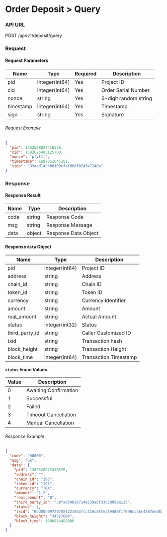 # Order Deposit > Query

### API URL

POST /api/v1/deposit/query

### Request

#### Request Parameters

| Name       | Type           | Required | Description            |
| ---------- | -------------- | -------- | ------------------     |
| pid        | integer(int64) | Yes      | Project ID             |
| cid        | integer(int64) | Yes      | Order Serial Number    |
| nonce      | string         | Yes      | 6-digit random string  |
| timestamp  | integer(int64) | Yes      | Timestamp              |
| sign       | string         | Yes      | Signature              |

###### Request Example

```json
{
  "pid": 1382528827416576,
  "cid": 1382625403125760,
  "nonce": "pfvt1t",
  "timestamp": 1687851045181,
  "sign": "93aad14ccb8109cfafd68f024fe7248a"
}
```

### Response

#### Response Result

| Name            | Type             | Description               |
| --------------- | -------------- | -------------------------   |
| code            | string         | Response Code               |
| msg             | string         | Response Message            |
| data            | object         | Response Data Object        |

#### Response `data` Object

| Name            | Type             | Description                  |
| --------------- | -------------- | -----------------------------  |
| pid             | integer(int64) | Project ID                     |
| address         | string         | Address                        |
| chain_id        | string         | Chain ID                       |
| token_id        | string         | Token ID                       |
| currency        | string         | Currency Identifier            |
| amount          | string         | Amount                         |
| real_amount     | string         | Actual Amount                  |
| status          | integer(int32) | Status                         |
| third_party_id  | string         | Caller Customized ID           |
| txid            | string         | Transaction hash               |
| block_height    | string         | Transaction Height             |
| block_time      | integer(int64) | Transaction Timestamp          |

**`status` Enum Values**

| Value | Description           |
| ----- | --------------------- |
| 0     | Awaiting Confirmation |
| 1     | Successful            |
| 2     | Failed                |
| 3     | Timeout Cancellation  |
| 4     | Manual Cancellation   |


###### Response Example

```json
{
  "code": "00000",
  "msg": "ok",
  "data": {
    "pid": 1382528827416576,
    "address": "",
    "chain_id": "195",
    "token_id": "195",
    "currency": "TRX",
    "amount": "1.2",
    "real_amount": "0",
    "third_party_id": "c8fad34056714a539a5f33c3895ea133",
    "status": 1,
    "txid": "6dd05b0972075542219a3fcc116c58feaf9480f1f698cc46c4367ded83955cfd",
    "block_height": "34527604",
    "block_time": 1686814482000
  }
}
```